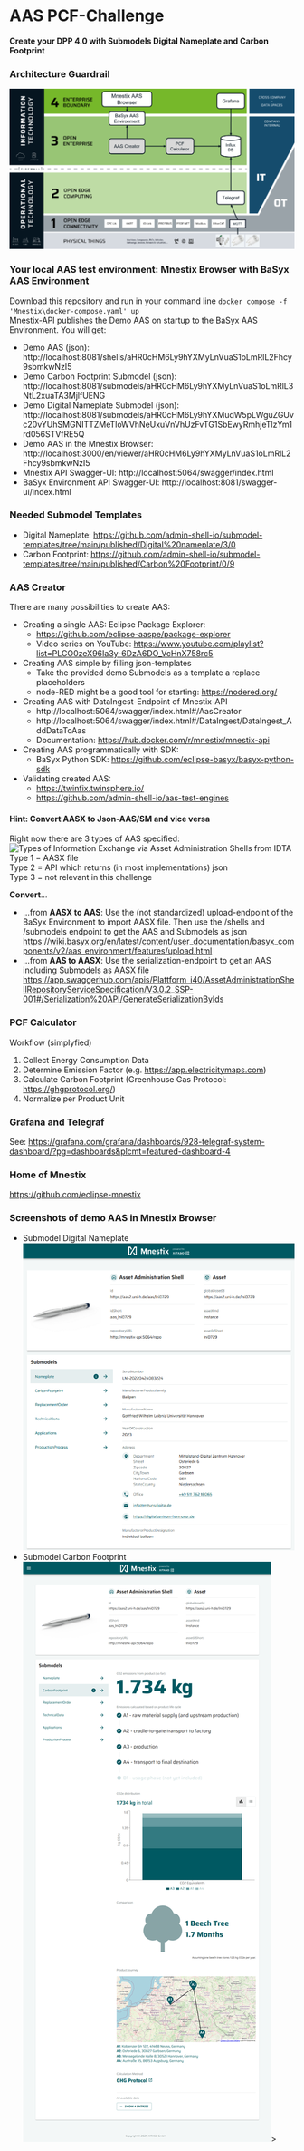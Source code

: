 # AAS PCF-Challenge
**Create your DPP 4.0 with Submodels Digital Nameplate and Carbon Footprint**

### Architecture Guardrail
![PCF Architectural Guardrail](images/Architecture_Guardrail.png)

### Your local AAS test environment: Mnestix Browser with BaSyx AAS Environment
Download this repository and run in your command line ```docker compose -f 'Mnestix\docker-compose.yaml' up```\
Mnestix-API  publishes the Demo AAS on startup to the BaSyx AAS Environment.
You will get:
- Demo AAS (json): http://localhost:8081/shells/aHR0cHM6Ly9hYXMyLnVuaS1oLmRlL2Fhcy9sbmkwNzI5
- Demo Carbon Footprint Submodel (json): http://localhost:8081/submodels/aHR0cHM6Ly9hYXMyLnVuaS1oLmRlL3NtL2xuaTA3MjlfUENG
- Demo Digital Nameplate Submodel (json): http://localhost:8081/submodels/aHR0cHM6Ly9hYXMudW5pLWguZGUvc20vYUhSMGNITTZMeTloWVhNeUxuVnVhUzFvTG1SbEwyRmhjeTlzYm1rd056STVfRE5Q
- Demo AAS in the Mnestix Browser: http://localhost:3000/en/viewer/aHR0cHM6Ly9hYXMyLnVuaS1oLmRlL2Fhcy9sbmkwNzI5
- Mnestix API Swagger-UI: http://localhost:5064/swagger/index.html
- BaSyx Environment API Swagger-UI: http://localhost:8081/swagger-ui/index.html

### Needed Submodel Templates
- Digital Nameplate: https://github.com/admin-shell-io/submodel-templates/tree/main/published/Digital%20nameplate/3/0
- Carbon Footprint: https://github.com/admin-shell-io/submodel-templates/tree/main/published/Carbon%20Footprint/0/9

### AAS Creator
There are many possibilities to create AAS:
- Creating a single AAS: Eclipse Package Explorer: 
    - https://github.com/eclipse-aaspe/package-explorer
    - Video series on YouTube: https://www.youtube.com/playlist?list=PLCO0zeX96Ia3y-6DzA6DO_VcHnX758rc5    
- Creating AAS simple by filling json-templates
    - Take the provided demo Submodels as a template a replace placeholders 
    - node-RED might be a good tool for starting: https://nodered.org/
- Creating AAS with DataIngest-Endpoint of Mnestix-API
    - http://localhost:5064/swagger/index.html#/AasCreator
    - http://localhost:5064/swagger/index.html#/DataIngest/DataIngest_AddDataToAas
    - Documentation: https://hub.docker.com/r/mnestix/mnestix-api
- Creating AAS programmatically with SDK:
    - BaSyx Python SDK: https://github.com/eclipse-basyx/basyx-python-sdk 
- Validating created AAS:
    - https://twinfix.twinsphere.io/ 
    - https://github.com/admin-shell-io/aas-test-engines

#### Hint: Convert AASX to Json-AAS/SM and vice versa
Right now there are 3 types of AAS specified: \
![Types of Information Exchange via Asset Administration Shells from IDTA](https://admin-shell-io.github.io/aas-specs-antora/IDTA-01001/v3.1/_images/3-aas-info-exchange-types.jpeg) \
Type 1 = AASX file \
Type 2 = API which returns (in most implementations) json \
Type 3 = not relevant in this challenge

**Convert**...
- ...from **AASX to AAS**: Use the (not standardized) upload-endpoint of the BaSyx Environment to import AASX file. Then use the /shells and /submodels endpoint to get the AAS and Submodels as json \
https://wiki.basyx.org/en/latest/content/user_documentation/basyx_components/v2/aas_environment/features/upload.html
- ...from **AAS to AASX**: Use the serialization-endpoint to get an AAS including Submodels as AASX file \
https://app.swaggerhub.com/apis/Plattform_i40/AssetAdministrationShellRepositoryServiceSpecification/V3.0.2_SSP-001#/Serialization%20API/GenerateSerializationByIds

### PCF Calculator
Workflow (simplyfied)
1. Collect Energy Consumption Data
2. Determine Emission Factor (e.g. https://app.electricitymaps.com)
3. Calculate Carbon Footprint (Greenhouse Gas Protocol: https://ghgprotocol.org/)
4. Normalize per Product Unit


### Grafana and Telegraf
See: https://grafana.com/grafana/dashboards/928-telegraf-system-dashboard/?pg=dashboards&plcmt=featured-dashboard-4

### Home of Mnestix
https://github.com/eclipse-mnestix

### Screenshots of demo AAS in Mnestix Browser
- Submodel Digital Nameplate
![Mnestix Browser Digital Nameplate](images/Mnestix-Browser_DigitalNameplate.png)
- Submodel Carbon Footprint
![Mnestix Browser Carbon Footprint](images/Mnestix-Browser_CarbonFootprint.png)>